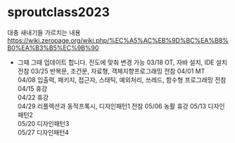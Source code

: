 # sproutclass2023
대충 새내기들 가르치는 내용
https://wiki.zeropage.org/wiki.php/%EC%A5%AC%EB%9D%BC%EA%B8%B0%EA%B3%B5%EC%9B%90

* 그때 그때 업데이트 합니다. 진도에 맞춰 변경 가능
03/18	OT, 자바 설치, IDE 설치	전참
03/25	반복문, 조건문, 자료형, 객체지향프로그래밍	전참
04/01	MT	
04/08	입출력, 패키지, 접근자, 스태틱, 예외처리, 쓰레드, 함수형 프로그래밍	전참
04/15	휴강	
04/22	휴강	
04/29	리플렉션과 동적프록시, 디자인패턴1	전참
05/06	농활	휴강
05/13	디자인패턴2	
05/20	디자인패턴3	
05/27	디자인패턴4	
